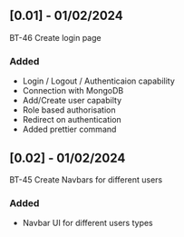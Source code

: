## [0.01] - 01/02/2024
BT-46 Create login page
### Added

- Login / Logout / Authenticaion capability
- Connection with MongoDB
- Add/Create user capabilty
- Role based authorisation
- Redirect on authentication
- Added prettier command


## [0.02] - 01/02/2024
BT-45 Create Navbars for different users
### Added
- Navbar UI for different users types